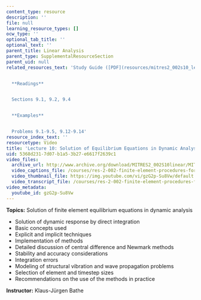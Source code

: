 ```yaml
---
content_type: resource
description: ''
file: null
learning_resource_types: []
ocw_type: ''
optional_tab_title: ''
optional_text: ''
parent_title: Linear Analysis
parent_type: SupplementalResourceSection
parent_uid: null
related_resources_text: 'Study Guide ([PDF](resources/mitres2_002s10_lec10))


  **Readings**


  Sections 9.1, 9.2, 9.4


  **Examples**


  Problems 9.1-9.5, 9.12-9.14'
resource_index_text: ''
resourcetype: Video
title: 'Lecture 10: Solution of Equilibrium Equations in Dynamic Analysis'
uid: 5368d231-7d07-b1a5-3b27-e6617f2639c1
video_files:
  archive_url: http://www.archive.org/download/MITRES2_002S10linear/MITRES2_002S10linear_lec10_300k.mp4
  video_captions_file: /courses/res-2-002-finite-element-procedures-for-solids-and-structures-spring-2010/4e225603d5125253a4169d1791de9bb1_gzG2p-Su8Vw.vtt
  video_thumbnail_file: https://img.youtube.com/vi/gzG2p-Su8Vw/default.jpg
  video_transcript_file: /courses/res-2-002-finite-element-procedures-for-solids-and-structures-spring-2010/85020abbc92bb6eb596eb9533ee2e9a4_gzG2p-Su8Vw.pdf
video_metadata:
  youtube_id: gzG2p-Su8Vw
---
```


**Topics:** Solution of finite element equilibrium equations in dynamic analysis

*   Solution of dynamic response by direct integration
*   Basic concepts used
*   Explicit and implicit techniques
*   Implementation of methods
*   Detailed discussion of central difference and Newmark methods
*   Stability and accuracy considerations
*   Integration errors
*   Modeling of structural vibration and wave propagation problems
*   Selection of element and timestep sizes
*   Recommendations on the use of the methods in practice

**Instructor:** Klaus-Jürgen Bathe